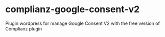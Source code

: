 # complianz-google-consent-v2
Plugin wordpress for manage Google Consent V2 with the free version of Complianz plugin
